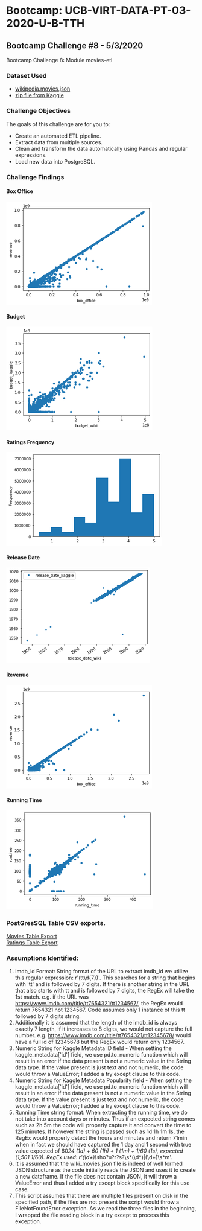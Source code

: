 # Bootcamp: UCB-VIRT-DATA-PT-03-2020-U-B-TTH
## Bootcamp Challenge #8 - 5/3/2020
Bootcamp Challenge 8: Module movies-etl

### Dataset Used
- [wikipedia.movies.json](https://courses.bootcampspot.com/courses/140/files/37183/download?wrap=1)
- [zip file from Kaggle](https://www.kaggle.com/rounakbanik/the-movies-dataset/download)

### Challenge Objectives
The goals of this challenge are for you to:
- Create an automated ETL pipeline.
- Extract data from multiple sources.
- Clean and transform the data automatically using Pandas and regular expressions.
- Load new data into PostgreSQL.

### Challenge Findings
#### Box Office
![Box Office](./analysis/box_office.png)
#### Budget
![Budget](./analysis/budget_wiki_kaggle.png)
#### Ratings Frequency
![Ratings](./analysis/ratings_frequency.png)
#### Release Date
![Release Date](./analysis/release_date.png)
#### Revenue
![Revenue](./analysis/revenue.png)
#### Running Time
![Running Time](./analysis/running_time.png)

### PostGresSQL Table CSV exports.
[Movies Table Export](./db/movies_dump.csv)
</br>
[Ratings Table Export](./db/ratings_dump.csv)
</br>

### Assumptions Identified:
1. imdb_id Format: String format of the URL to extract imdb_id we utilize this regular expression: r'(tt\d{7})'. This searches for a string that begins with 'tt' and is followed by 7 digits. If there is another string in the URL that also starts with tt and is followed by 7 digits, the RegEx will take the 1st match. e.g. if the URL was https://www.imdb.com/title/tt7654321/tt1234567/, the RegEx would return 7654321 not 1234567. Code assumes only 1 instance of this tt followed by 7 digits string.
2. Additionally it is assumed that the length of the imdb_id is always exactly 7 length, if it increases to 8 digits, we would not capture the full number. e.g. https://www.imdb.com/title/tt7654321/tt12345678/ would have a full id of 12345678 but the RegEx would return only 1234567.
3. Numeric String for Kaggle Metadata ID field - When setting the kaggle_metadata['id'] field, we use pd.to_numeric function which will result in an error if the data present is not a numeric value in the String data type. If the value present is just text and not numeric, the code would throw a ValueError; I added a try except clause to this code.
4. Numeric String for Kaggle Metadata Popularity field - When setting the kaggle_metadata['id'] field, we use pd.to_numeric function which will result in an error if the data present is not a numeric value in the String data type. If the value present is just text and not numeric, the code would throw a ValueError; I added a try except clause to this code.
5. Running Time string format: When extracting the running time, we do not take into account days or minutes. Thus if an expected string comes such as 2h 5m the code will properly capture it and convert the time to 125 minutes. If however the string is passed such as 1d 1h 1m 1s, the RegEx would properly detect the hours and minutes and return 71min when in fact we should have captured the 1 day and 1 second with true value expected of 60*24 (1d) + 60 (1h) + 1 (1m) + 1/60 (1s), expected (1,501 1/60). RegEx used: r'(\d+)\s*ho?u?r?s?\s*(\d*)|(\d+)\s*m'. 
6. It is assumed that the wiki_movies.json file is indeed of well formed JSON structure as the code initially reads the JSON and uses it to create a new dataframe. If the file does not contain JSON, it will throw a ValueError and thus I added a try except block specifically for this use case.
7. This script assumes that there are multiple files present on disk in the specified path, if the files are not present the script would throw a FileNotFoundError exception. As we read the three files in the beginning, I wrapped the file reading block in a try except to process this exception. 
